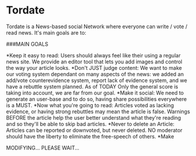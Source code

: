 Tordate
=======

Tordate is a News-based social Network where everyone can write / vote / read news. It's main goals are to:

###MAIN GOALS

*Keep it easy to read: 
        Users should always feel like their using a regular news site. We provide an editor tool that lets you add images and control the way your article looks.
*Don't JUST judge content:
        We want to make our voting system dependant on many aspects of the news: we added an add/vote counterevidence system, report lack of evidence system, and we have a rebuttle system planned. As of TODAY Only the general score is taking into account, we are far from our goal.
*Make it social:
        We need to generate an user-base and to do so, having share possibilities everywhere is a MUST.
*Now what you're going to read:
        Articles voted as lacking evidence, or having strong rebuttles may mean the article is false. Warnings BEFORE the article help the user better understand what they're reading and so they'll be able to skip bad articles.
*Never to delete an Article:
        Articles can be reported or downvoted, but never deleted. NO moderator should have the liberty to eliminate the free-speech of others.
*Make 

MODIFYING... PLEASE WAIT...
